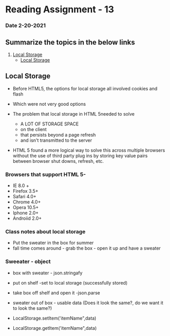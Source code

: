 # Reading Assignment - 13
### Date 2-20-2021

## Summarize the topics in the below links
1. [Local Storage](#local-storage)
    - [Local Storage](http://diveinto.html5doctor.com/storage.html)

## Local Storage
- Before HTML5, the options for local storage all involved cookies and flash
- Which were not very good options

- The problem that local storage in HTML 5needed to solve
  - A LOT OF STORAGE SPACE
  - on the client
  - that persists beyond a page refresh
  - and isn't transmitted to the server

- HTML 5 found a more logical way to solve this across multiple browsers without the use of third party plug ins by storing key value pairs between browser shut downs, refresh, etc.

### Browsers that support HTML 5-
  - IE 8.0 +
  - Firefox 3.5+
  - Safari 4.0+
  - Chrome 4.0+
  - Opera 10.5+
  - Iphone 2.0+
  - Androiid 2.0+

  ### Class notes about local storage
  - Put the sweater in the box for summer
  - fall time comes around - grab the box - open it up and have a sweater


  ### Sweeater - object
  - box with sweater - json.stringafy
  - put on shelf -set to local storage (successfully stored)
  - take box off shelf and open it -json.parse
  - sweater out of box - usable data (Does it look the same?, do we want it to look the same?)

  - LocalStorage.setItem('itemName",data)
  - LocalStorage.getItem('itemName",data)

